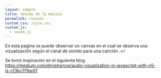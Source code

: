 ```yaml
---
layout: sample
title: Sonido de la música
permalink: /sound/
custom_css: style.css
custom_js:
  - sound.js
---
```

En esta pagina se puede observar un canvas en el cual se observa una vizualización según el canal de sonido para una canción .</


<div class="sound" id='sonido'></div>

Se tomó inspiración en el siguiente blog https://medium.com/@nishancw/audio-visualization-in-javascript-with-p5-js-cf3bc7f1be07